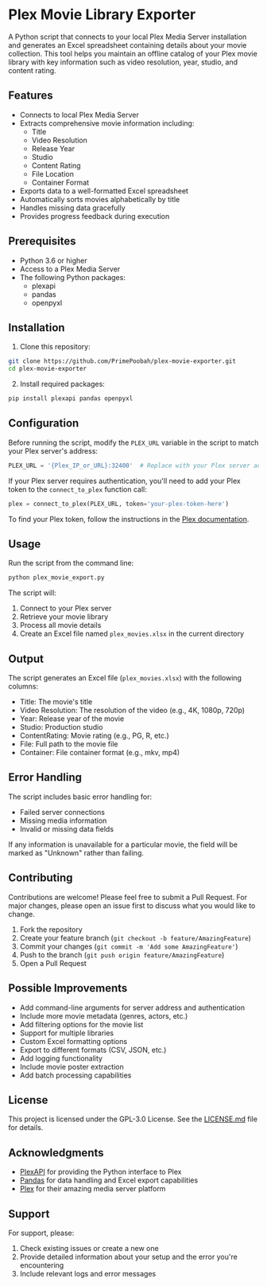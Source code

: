 # Plex Movie Library Exporter

A Python script that connects to your local Plex Media Server installation and generates an Excel spreadsheet containing details about your movie collection. This tool helps you maintain an offline catalog of your Plex movie library with key information such as video resolution, year, studio, and content rating.

## Features

- Connects to local Plex Media Server
- Extracts comprehensive movie information including:
  - Title
  - Video Resolution
  - Release Year
  - Studio
  - Content Rating
  - File Location
  - Container Format
- Exports data to a well-formatted Excel spreadsheet
- Automatically sorts movies alphabetically by title
- Handles missing data gracefully
- Provides progress feedback during execution

## Prerequisites

- Python 3.6 or higher
- Access to a Plex Media Server
- The following Python packages:
  - plexapi
  - pandas
  - openpyxl

## Installation

1. Clone this repository:
```bash
git clone https://github.com/PrimePoobah/plex-movie-exporter.git
cd plex-movie-exporter
```

2. Install required packages:
```bash
pip install plexapi pandas openpyxl
```

## Configuration

Before running the script, modify the `PLEX_URL` variable in the script to match your Plex server's address:

```python
PLEX_URL = '{Plex_IP_or_URL}:32400'  # Replace with your Plex server address
```

If your Plex server requires authentication, you'll need to add your Plex token to the `connect_to_plex` function call:

```python
plex = connect_to_plex(PLEX_URL, token='your-plex-token-here')
```

To find your Plex token, follow the instructions in the [Plex documentation](https://support.plex.tv/articles/204059436-finding-an-authentication-token-x-plex-token/).

## Usage

Run the script from the command line:

```bash
python plex_movie_export.py
```

The script will:
1. Connect to your Plex server
2. Retrieve your movie library
3. Process all movie details
4. Create an Excel file named `plex_movies.xlsx` in the current directory

## Output

The script generates an Excel file (`plex_movies.xlsx`) with the following columns:
- Title: The movie's title
- Video Resolution: The resolution of the video (e.g., 4K, 1080p, 720p)
- Year: Release year of the movie
- Studio: Production studio
- ContentRating: Movie rating (e.g., PG, R, etc.)
- File: Full path to the movie file
- Container: File container format (e.g., mkv, mp4)

## Error Handling

The script includes basic error handling for:
- Failed server connections
- Missing media information
- Invalid or missing data fields

If any information is unavailable for a particular movie, the field will be marked as "Unknown" rather than failing.

## Contributing

Contributions are welcome! Please feel free to submit a Pull Request. For major changes, please open an issue first to discuss what you would like to change.

1. Fork the repository
2. Create your feature branch (`git checkout -b feature/AmazingFeature`)
3. Commit your changes (`git commit -m 'Add some AmazingFeature'`)
4. Push to the branch (`git push origin feature/AmazingFeature`)
5. Open a Pull Request

## Possible Improvements

- Add command-line arguments for server address and authentication
- Include more movie metadata (genres, actors, etc.)
- Add filtering options for the movie list
- Support for multiple libraries
- Custom Excel formatting options
- Export to different formats (CSV, JSON, etc.)
- Add logging functionality
- Include movie poster extraction
- Add batch processing capabilities

## License

This project is licensed under the GPL-3.0 License. See the [LICENSE.md](LICENSE.md) file for details.

## Acknowledgments

- [PlexAPI](https://github.com/pkkid/python-plexapi) for providing the Python interface to Plex
- [Pandas](https://pandas.pydata.org/) for data handling and Excel export capabilities
- [Plex](https://www.plex.tv/) for their amazing media server platform

## Support

For support, please:
1. Check existing issues or create a new one
2. Provide detailed information about your setup and the error you're encountering
3. Include relevant logs and error messages
